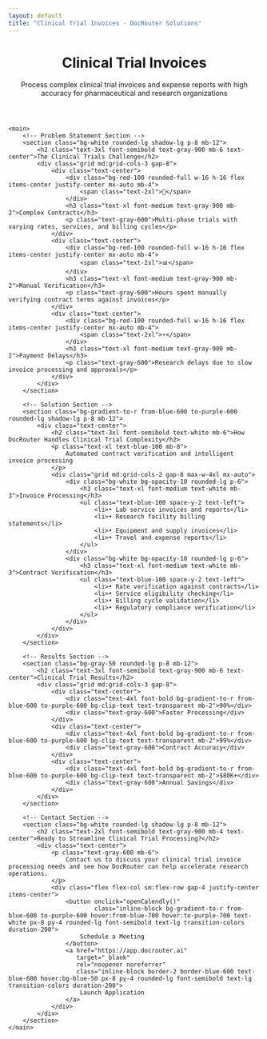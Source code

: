 ```yaml
---
layout: default
title: "Clinical Trial Invoices - DocRouter Solutions"
---
```


<div class="max-w-6xl mx-auto px-4 sm:px-6 md:px-8 py-4 md:py-12">
    <!-- Hero Section -->
    <header class="text-center md:mb-12 mb-8">
        <h1 class="text-4xl md:text-5xl font-bold text-gray-900 mb-6">
            Clinical Trial Invoices
        </h1>
        <div class="text-xl md:text-2xl text-gray-600 mb-8">
            <p>Process complex clinical trial invoices and expense reports with high accuracy for pharmaceutical and research organizations</p>
        </div>
    </header>

    <main>
        <!-- Problem Statement Section -->
        <section class="bg-white rounded-lg shadow-lg p-8 mb-12">
            <h2 class="text-3xl font-semibold text-gray-900 mb-6 text-center">The Clinical Trials Challenge</h2>
            <div class="grid md:grid-cols-3 gap-8">
                <div class="text-center">
                    <div class="bg-red-100 rounded-full w-16 h-16 flex items-center justify-center mx-auto mb-4">
                        <span class="text-2xl">🧪</span>
                    </div>
                    <h3 class="text-xl font-medium text-gray-900 mb-2">Complex Contracts</h3>
                    <p class="text-gray-600">Multi-phase trials with varying rates, services, and billing cycles</p>
                </div>
                <div class="text-center">
                    <div class="bg-red-100 rounded-full w-16 h-16 flex items-center justify-center mx-auto mb-4">
                        <span class="text-2xl">📊</span>
                    </div>
                    <h3 class="text-xl font-medium text-gray-900 mb-2">Manual Verification</h3>
                    <p class="text-gray-600">Hours spent manually verifying contract terms against invoices</p>
                </div>
                <div class="text-center">
                    <div class="bg-red-100 rounded-full w-16 h-16 flex items-center justify-center mx-auto mb-4">
                        <span class="text-2xl">⚡</span>
                    </div>
                    <h3 class="text-xl font-medium text-gray-900 mb-2">Payment Delays</h3>
                    <p class="text-gray-600">Research delays due to slow invoice processing and approvals</p>
                </div>
            </div>
        </section>

        <!-- Solution Section -->
        <section class="bg-gradient-to-r from-blue-600 to-purple-600 rounded-lg shadow-lg p-8 mb-12">
            <div class="text-center">
                <h2 class="text-3xl font-semibold text-white mb-6">How DocRouter Handles Clinical Trial Complexity</h2>
                <p class="text-xl text-blue-100 mb-8">
                    Automated contract verification and intelligent invoice processing
                </p>
                <div class="grid md:grid-cols-2 gap-8 max-w-4xl mx-auto">
                    <div class="bg-white bg-opacity-10 rounded-lg p-6">
                        <h3 class="text-xl font-medium text-white mb-3">Invoice Processing</h3>
                        <ul class="text-blue-100 space-y-2 text-left">
                            <li>• Lab service invoices and reports</li>
                            <li>• Research facility billing statements</li>
                            <li>• Equipment and supply invoices</li>
                            <li>• Travel and expense reports</li>
                        </ul>
                    </div>
                    <div class="bg-white bg-opacity-10 rounded-lg p-6">
                        <h3 class="text-xl font-medium text-white mb-3">Contract Verification</h3>
                        <ul class="text-blue-100 space-y-2 text-left">
                            <li>• Rate verification against contracts</li>
                            <li>• Service eligibility checking</li>
                            <li>• Billing cycle validation</li>
                            <li>• Regulatory compliance verification</li>
                        </ul>
                    </div>
                </div>
            </div>
        </section>

        <!-- Results Section -->
        <section class="bg-gray-50 rounded-lg p-8 mb-12">
            <h2 class="text-3xl font-semibold text-gray-900 mb-6 text-center">Clinical Trial Results</h2>
            <div class="grid md:grid-cols-3 gap-8">
                <div class="text-center">
                    <div class="text-4xl font-bold bg-gradient-to-r from-blue-600 to-purple-600 bg-clip-text text-transparent mb-2">90%</div>
                    <div class="text-gray-600">Faster Processing</div>
                </div>
                <div class="text-center">
                    <div class="text-4xl font-bold bg-gradient-to-r from-blue-600 to-purple-600 bg-clip-text text-transparent mb-2">99%</div>
                    <div class="text-gray-600">Contract Accuracy</div>
                </div>
                <div class="text-center">
                    <div class="text-4xl font-bold bg-gradient-to-r from-blue-600 to-purple-600 bg-clip-text text-transparent mb-2">$80K+</div>
                    <div class="text-gray-600">Annual Savings</div>
                </div>
            </div>
        </section>

        <!-- Contact Section -->
        <section class="bg-white rounded-lg shadow-lg p-8 mb-12">
            <h2 class="text-2xl font-semibold text-gray-900 mb-4 text-center">Ready to Streamline Clinical Trial Processing?</h2>
            <div class="text-center">
                <p class="text-gray-600 mb-6">
                    Contact us to discuss your clinical trial invoice processing needs and see how DocRouter can help accelerate research operations.
                </p>
                <div class="flex flex-col sm:flex-row gap-4 justify-center items-center">
                    <button onclick="openCalendly()"
                            class="inline-block bg-gradient-to-r from-blue-600 to-purple-600 hover:from-blue-700 hover:to-purple-700 text-white px-8 py-4 rounded-lg font-semibold text-lg transition-colors duration-200">
                        Schedule a Meeting
                    </button>
                    <a href="https://app.docrouter.ai"
                       target="_blank"
                       rel="noopener noreferrer"
                       class="inline-block border-2 border-blue-600 text-blue-600 hover:bg-blue-50 px-8 py-4 rounded-lg font-semibold text-lg transition-colors duration-200">
                        Launch Application
                    </a>
                </div>
            </div>
        </section>
    </main>
</div>
